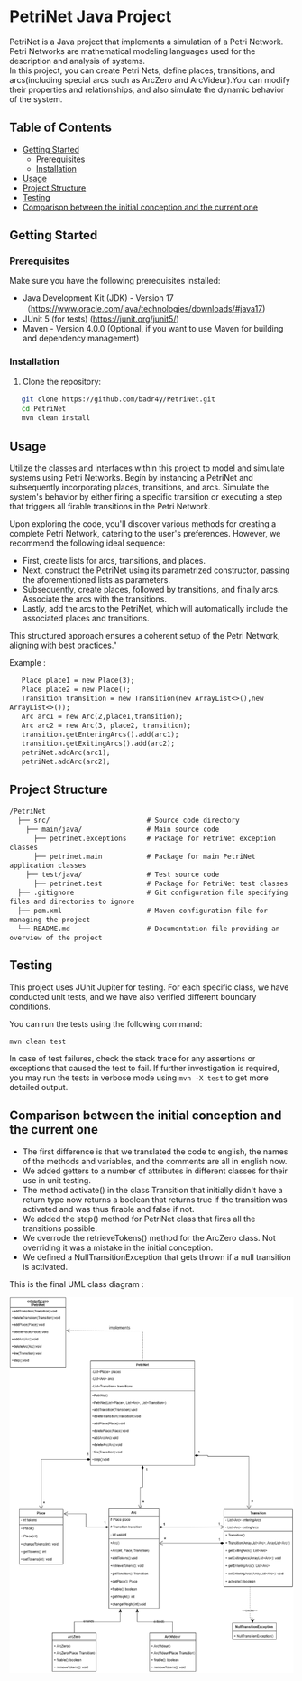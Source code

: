 # PetriNet Java Project
PetriNet is a Java project that implements a simulation of a Petri Network.  
Petri Networks are mathematical modeling languages used for the description and analysis of systems.  
In this project, you can create Petri Nets, define places, transitions, and arcs(including special arcs such as ArcZero and ArcVideur).You can modify their properties and relationships, and also simulate the dynamic behavior of the system.


## Table of Contents

- [Getting Started](#getting-started)
    - [Prerequisites](#prerequisites)
    - [Installation](#installation)
- [Usage](#usage)
- [Project Structure](#project-structure)
- [Testing](#testing)
- [Comparison between the initial conception and the current one](#conception)

## Getting Started

### Prerequisites

Make sure you have the following prerequisites installed:
- Java Development Kit (JDK) - Version 17 （https://www.oracle.com/java/technologies/downloads/#java17)
- JUnit 5 (for tests) (https://junit.org/junit5/)
- Maven - Version 4.0.0 (Optional, if you want to use Maven for building and dependency management)

### Installation

1. Clone the repository:
```bash
   git clone https://github.com/badr4y/PetriNet.git 
   cd PetriNet
   mvn clean install
```

## Usage
Utilize the classes and interfaces within this project to model and simulate systems using Petri Networks. Begin by instancing a PetriNet and subsequently incorporating places, transitions, and arcs. Simulate the system's behavior by either firing a specific transition or executing a step that triggers all firable transitions in the Petri Network.

Upon exploring the code, you'll discover various methods for creating a complete Petri Network, catering to the user's preferences. However, we recommend the following ideal sequence:

- First, create lists for arcs, transitions, and places.
- Next, construct the PetriNet using its parametrized constructor, passing the aforementioned lists as parameters.
- Subsequently, create places, followed by transitions, and finally arcs.
Associate the arcs with the transitions.
- Lastly, add the arcs to the PetriNet, which will automatically include the associated places and transitions.

This structured approach ensures a coherent setup of the Petri Network, aligning with best practices."

Example :  
```
   Place place1 = new Place(3);
   Place place2 = new Place();
   Transition transition = new Transition(new ArrayList<>(),new ArrayList<>());
   Arc arc1 = new Arc(2,place1,transition);
   Arc arc2 = new Arc(3, place2, transition);
   transition.getEnteringArcs().add(arc1);
   transition.getExitingArcs().add(arc2);
   petriNet.addArc(arc1);
   petriNet.addArc(arc2);
```

## Project Structure
```
/PetriNet
  ├── src/                        # Source code directory
    ├── main/java/                # Main source code
      ├── petrinet.exceptions     # Package for PetriNet exception classes
      ├── petrinet.main           # Package for main PetriNet application classes
    ├── test/java/                # Test source code
      ├── petrinet.test           # Package for PetriNet test classes
  ├── .gitignore                  # Git configuration file specifying files and directories to ignore
  ├── pom.xml                     # Maven configuration file for managing the project
  └── README.md                   # Documentation file providing an overview of the project
```

## Testing
This project uses JUnit Jupiter for testing. For each specific class, we have conducted unit tests, and we have also verified different boundary conditions.

You can run the tests using the following command:
```
mvn clean test
```
In case of test failures, check the stack trace for any assertions or exceptions that caused the test to fail. If further investigation is required, you may run the tests in verbose mode using `mvn -X test` to get more detailed output.
## Comparison between the initial conception and the current one
- The first difference is that we translated the code to english, the names of the methods and variables, and the comments are all in english now.   
- We added getters to a number of attributes in different classes for their use in unit testing.  
- The method activate() in the class Transition that initially didn't have a return type now returns a boolean that returns true if the transition was activated and was thus firable and false if not.  
- We added the step() method for PetriNet class that fires all the transitions possible.  
- We overrode the retrieveTokens() method for the ArcZero class. Not overriding it was a mistake in the initial conception.  
- We defined a NullTransitionException that gets thrown if a null transition is activated.

This is the final UML class diagram :

![classDiagram.png](classDiagram.png)


